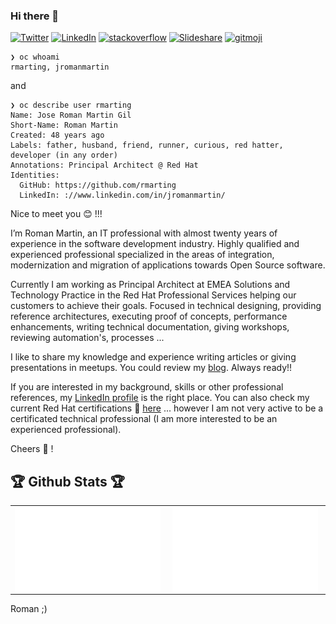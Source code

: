 ### Hi there 👋

[![Twitter](https://img.shields.io/badge/Twitter-1DA1F2?style=flat&logo=Twitter&logoColor=white&link=https://twitter.com/ppatierno)](https://twitter.com/jromanmartin)
[![LinkedIn](https://img.shields.io/badge/LinkedIn-0077B5?style=flat&logo=LinkedIn&logoColor=white&link=https://www.linkedin.com/in/paolopatierno/)](https://www.linkedin.com/in/jromanmartin)
[![stackoverflow](https://img.shields.io/static/v1?style=flat-square&logo=stackoverflow&label=&message=StackOverflow&color=5b5b5b&labelColor=5b5b5b)](https://stackoverflow.com/users/10648647/roman-martin)
[![Slideshare](https://img.shields.io/badge/Slideshare-13b086?style=flat&logo=Slideshare&logoColor=white&link=https://www.slideshare.net/paolopat)](https://www.slideshare.net/jromanmartin)
[![gitmoji](https://img.shields.io/badge/gitmoji-%20😜%20😍-FFDD67.svg?style=flat-square)](https://gitmoji.dev)

<!--
**rmarting/rmarting** is a ✨ _special_ ✨ repository because its `README.md` (this file) appears on your GitHub profile.

Here are some ideas to get you started:

- 🔭 I’m currently working on ...
- 🌱 I’m currently learning ...
- 👯 I’m looking to collaborate on ...
- 🤔 I’m looking for help with ...
- 💬 Ask me about ...
- 📫 How to reach me: ...
- 😄 Pronouns: ...
- ⚡ Fun fact: ...
-->

```shell
❯ oc whoami
rmarting, jromanmartin
```
and 

```shell
❯ oc describe user rmarting
Name: Jose Roman Martin Gil
Short-Name: Roman Martin
Created: 48 years ago
Labels: father, husband, friend, runner, curious, red hatter, developer (in any order)
Annotations: Principal Architect @ Red Hat
Identities: 
  GitHub: https://github.com/rmarting
  LinkedIn: ://www.linkedin.com/in/jromanmartin/
```

Nice to meet you :blush: !!!

I’m Roman Martin, an IT professional with almost twenty years of experience in the software development industry.
Highly qualified and experienced professional specialized in the areas of integration, modernization
and migration of applications towards Open Source software.

Currently I am working as Principal Architect at EMEA Solutions and Technology Practice in the Red Hat Professional Services
helping our customers to achieve their goals. Focused in technical designing, providing reference architectures, executing proof of concepts,
performance enhancements, writing technical documentation, giving workshops, reviewing automation's, processes ... 

I like to share my knowledge and experience writing articles or giving presentations in meetups. You could
review my [blog](https://blog.jromanmartin.io). Always ready!!

If you are interested in my background, skills or other professional references,
my [LinkedIn profile](https://www.linkedin.com/in/jromanmartin/) is the right place. You can also check my current
Red Hat certifications 🎩 [here](https://rhtapps.redhat.com/verify?certId=180-010-845) ... however I am not very active
to be a certificated technical professional (I am more interested to be an experienced professional).

Cheers :beers: ! 

## 🏆 Github Stats 🏆 

<div align="center">
<table><tr><td valign="top" width="50%">
<img src="https://raw.githubusercontent.com/rmarting/github-stats/master/generated/overview.svg" align="left" style="width: 98%" />
</td><td valign="top" width="50%">
<img src="https://raw.githubusercontent.com/rmarting/github-stats/master/generated/languages.svg" align="left" style="width: 98%" />
</td></tr></table>
</div>

Roman ;)
